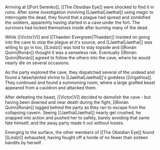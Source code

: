 Arriving at [[Fort Serenko]], [[The Obsidian Eye]] were shocked to find it in ruins. After some investigation involving [[Jaethal|Jaethal]] using magic to interrogate the dead, they found that a plague had spread and zombified the soldiers, apparently having started in a cave under the fort. The survivors had locked themselves inside after burning many of the dead.

While [[Victor|V]] and [[Thaeden Evergreen|Thaeden]] insisted on going into the cave to stop the plague at it's source, and [[Jaethal|Jaethal]] was willing to go in too, [[Lindzi]] was told to stay topside and [[Ronán Quinn|Ronán]] thought it was a senseless risk. Eventually [[Ronán Quinn|Ronán]] agreed to follow the others into the cave, where he would nearly die on several occasions.

As the party explored the cave, they dispatched several of the undead and found a false/tainted shrine to [[Jaethal|Jaethal]]'s goddess [[Urgathoa]]. They continued and found a summoning room, where a large grafted beast appeared from a cauldron and attacked them.

After defeating the beast, [[Victor|V]] decided to demolish the cave - but having been downed and near death during the fight, [[Ronán Quinn|Ronán]] lagged behind the party as they ran to escape from the collapsing cavern. Seeing [[Jaethal|Jaethal]] nearly get crushed, he snapped into action and pushed her to safety, barely avoiding that same fate himself, and the away party made it out without losses.

Emerging to the surface, the other members of [[The Obsidian Eye]] found [[Lindzi]] exhausted, having fought off a horde of no fewer than sixteen bandits by herself.